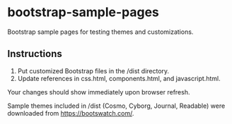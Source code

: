 # bootstrap-sample-pages
Bootstrap sample pages for testing themes and customizations.

## Instructions

1. Put customized Bootstrap files in the /dist directory.
2. Update references in css.html, components.html, and javascript.html.

Your changes should show immediately upon browser refresh.

Sample themes included in /dist (Cosmo, Cyborg, Journal, Readable) were downloaded from https://bootswatch.com/.

